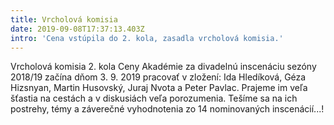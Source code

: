 ```yaml
---
title: Vrcholová komisia
date: 2019-09-08T17:37:13.403Z
intro: 'Cena vstúpila do 2. kola, zasadla vrcholová komisia.'
---
```

Vrcholová komisia 2. kola Ceny Akadémie za divadelnú inscenáciu sezóny 2018/19 začína dňom 3. 9. 2019 pracovať v zložení: Ida Hledíková, Géza Hizsnyan, Martin Husovský, Juraj Nvota a Peter Pavlac. Prajeme im veľa šťastia na cestách a v diskusiách veľa porozumenia. Tešíme sa na ich postrehy, témy a záverečné vyhodnotenia zo 14 nominovaných inscenácií...!
